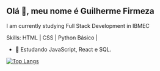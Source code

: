 ## Olá 👋, meu nome é Guilherme Firmeza

I am currently studying Full Stack Development in IBMEC

Skills: HTML | CSS | Python Básico |

- 🌱 Estudando JavaScript, React e SQL.  

  
   

[![Top Langs](https://github-readme-stats.vercel.app/api/top-langs/?username=gvfirmeza)](https://github.com/anuraghazra/github-readme-stats)



